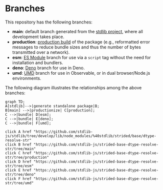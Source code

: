<!--

@license Apache-2.0

Copyright (c) 2022 The Stdlib Authors.

Licensed under the Apache License, Version 2.0 (the "License");
you may not use this file except in compliance with the License.
You may obtain a copy of the License at

    http://www.apache.org/licenses/LICENSE-2.0

Unless required by applicable law or agreed to in writing, software
distributed under the License is distributed on an "AS IS" BASIS,
WITHOUT WARRANTIES OR CONDITIONS OF ANY KIND, either express or implied.
See the License for the specific language governing permissions and
limitations under the License.

-->

# Branches

This repository has the following branches:

-   **main**: default branch generated from the [stdlib project][stdlib-url], where all development takes place.
-   **production**: [production build][production-url] of the package (e.g., reformatted error messages to reduce bundle sizes and thus the number of bytes transmitted over a network).
-   **esm**: [ES Module][esm-url] branch for use via a `script` tag without the need for installation and bundlers.
-   **deno**: [Deno][deno-url] branch for use in Deno.
-   **umd**: [UMD][umd-url] branch for use in Observable, or in dual browser/Node.js environments.

The following diagram illustrates the relationships among the above branches:

```mermaid
graph TD;
A[stdlib]-->|generate standalone package|B;
B[main] -->|productionize| C[production];
C -->|bundle| D[esm];
C -->|bundle| E[deno];
C -->|bundle| F[umd];

click A href "https://github.com/stdlib-js/stdlib/tree/develop/lib/node_modules/%40stdlib/strided/base/dtype-resolve-str"
click B href "https://github.com/stdlib-js/strided-base-dtype-resolve-str/tree/main"
click C href "https://github.com/stdlib-js/strided-base-dtype-resolve-str/tree/production"
click D href "https://github.com/stdlib-js/strided-base-dtype-resolve-str/tree/esm"
click E href "https://github.com/stdlib-js/strided-base-dtype-resolve-str/tree/deno"
click F href "https://github.com/stdlib-js/strided-base-dtype-resolve-str/tree/umd"
```

[stdlib-url]: https://github.com/stdlib-js/stdlib/tree/develop/lib/node_modules/%40stdlib/strided/base/dtype-resolve-str
[production-url]: https://github.com/stdlib-js/strided-base-dtype-resolve-str/tree/production
[deno-url]: https://github.com/stdlib-js/strided-base-dtype-resolve-str/tree/deno
[umd-url]: https://github.com/stdlib-js/strided-base-dtype-resolve-str/tree/umd
[esm-url]: https://github.com/stdlib-js/strided-base-dtype-resolve-str/tree/esm